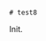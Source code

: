                                                                                                                                                                                                                                                                                                             # test8

Init.
